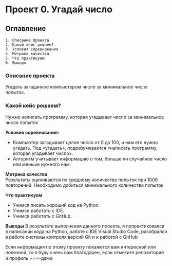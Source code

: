# Проект 0. Угадай число

## Оглавление  
    1. Описание проекта
    2. Какой кейс решаем?
    3. Условия соревнования
    4. Метрика качества
    5. Что практикуем    
    6. Выводы

### Описание проекта    
Угадать загаданное компьютером число за минимальное число попыток.

### Какой кейс решаем?    
Нужно написать программу, которая угадывает число за минимальное число попыток

**Условия соревнования:**  
- Компьютер загадывает целое число от 0 до 100, и нам его нужно угадать. Под «угадать», подразумевается «написать программу, которая угадывает число».
- Алгоритм учитывает информацию о том, больше ли случайное число или меньше нужного нам.

**Метрика качества**     
Результаты оцениваются по среднему количеству попыток при 1000 повторений. Необходимо добиться минимального количества попыток.

**Что практикуем**     
- Учимся писать хороший код на Python.
- Учимся работать с IDE.
- Учимся работать с GitHub.

**Выводы**
В результате выполнения данного проекта, я попрактиковался в написании кода на Python, работе с IDE Visual Studio Code, разобрался в работе системы контроля версий Git и и работой с GitHub


Если информация по этому проекту покажется вам интересной или полезной, то я буду очень вам благодарен, если отметите репозиторий и профиль ⭐️⭐️⭐️-дами